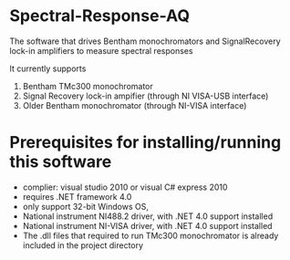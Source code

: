 Spectral-Response-AQ
====================

The software that drives Bentham monochromators and SignalRecovery lock-in amplifiers to measure spectral responses

It currently supports

  1. Bentham TMc300 monochromator
  2. Signal Recovery lock-in ampifier (through NI VISA-USB interface)
  3. Older Bentham monochromator (through NI-VISA interface)


Prerequisites for installing/running this software
==================================================

  - complier: visual studio 2010 or visual C# express 2010
  - requires .NET framework 4.0
  - only support 32-bit Windows OS, 
  - National instrument NI488.2 driver, with .NET 4.0 support installed
  - National instrument NI-VISA driver, with .NET 4.0 support installed
  - The .dll files that required to run TMc300 monochromator is already included in the project directory
  
  

